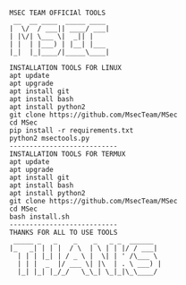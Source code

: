     MSEC TEAM OFFICIAl TOOLS 
     __  __ ____  _____ ____ 
    |  \/  / ___|| ____/ ___|
    | |\/| \___ \|  _|| |    
    | |  | |___) | |__| |___ 
    |_|  |_|____/|_____\____|

    INSTALLATION TOOLS FOR LINUX
    apt update
    apt upgrade
    apt install git
    apt install bash
    apt install python2
    git clone https://github.com/MsecTeam/MSec
    cd MSec
    pip install -r requirements.txt
    python2 msectools.py
    ---------------------------
    INSTALLATION TOOLS FOR TERMUX
    apt update
    apt upgrade
    apt install git
    apt install bash
    apt install python2
    git clone https://github.com/MsecTeam/MSec
    cd MSec
    bash install.sh
    ---------------------------
    THANKS FOR ALL TO USE TOOLS
     _____ _   _    _    _   _ _  ______  
    |_   _| | | |  / \  | \ | | |/ / ___| 
      | | | |_| | / _ \ |  \| | ' /\___ \ 
      | | |  _  |/ ___ \| |\  | . \ ___) |
      |_| |_| |_/_/   \_\_| \_|_|\_\____/ 

